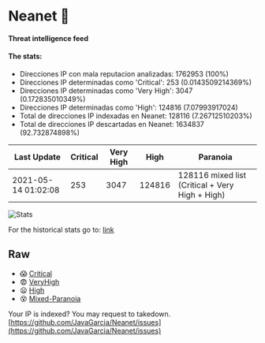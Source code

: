 # Neanet :hocho:
#### Threat intelligence feed
#### The stats:

- Direcciones IP con mala reputacion analizadas: 1762953 (100%)
- Direcciones IP determinadas como 'Critical':  253 (0.0143509214369%)
- Direcciones IP determinadas como 'Very High':  3047 (0.172835010349%)
- Direcciones IP determinadas como 'High':  124816 (7.07993917024)
- Total de direcciones IP indexadas en Neanet:  128116 (7.26712510203%)
- Total de direcciones IP descartadas en Neanet:  1634837 (92.732874898%)

| Last Update | Critical | Very High | High | Paranoia |
| --- | --- | --- | --- | --- |
| 2021-05-14 01:02:08 | 253 | 3047 | 124816 | 128116 mixed list (Critical + Very High + High)|

![Stats](https://docs.google.com/spreadsheets/d/e/2PACX-1vSnaNMIXVabIpDJjufMlzH7poXnshF3mgd8Is1g9ytUEzVsP5my4Trn8f-xkoLLQ38xpL3HtmUexLo6/pubchart?oid=501124687&format=image)

For the historical stats go to: [link](/stats.csv)
## Raw
- :scream: [Critical](https://raw.githubusercontent.com/JavaGarcia/Neanet/master/blacklists/neanet_critical.txt)
- :fearful: [VeryHigh](https://raw.githubusercontent.com/JavaGarcia/Neanet/master/blacklists/neanet_veryHigh.txtt)
- :frowning: [High](https://raw.githubusercontent.com/JavaGarcia/Neanet/master/blacklists/neanet_high.txt)
- :dizzy_face: [Mixed-Paranoia](https://raw.githubusercontent.com/JavaGarcia/Neanet/master/blacklists/neanet_all.txt)


Your IP is indexed? You may request to takedown. [https://github.com/JavaGarcia/Neanet/issues](https://github.com/JavaGarcia/Neanet/issues)











































































































































































































































































































































































































































































































































































































































































































































































































































































































































































































































































































































































































































































































































































































































































































































































































































































































































































































































































































































































































































































































































































































































































































































































































































































































































































































































































































































































































































































































































































































































































































































































































































































































































































































































































































































































































































































































































































































































































































































































































































































































































































































































































































































































































































































































































































































































































































































































































































































































































































































































































































































































































































































































































































































































































































































































































































































































































































































































































































































































































































































































































































































































































































































































































































































































































